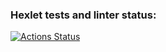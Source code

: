 ### Hexlet tests and linter status:
[![Actions Status](https://github.com/Alexander86-N/python-project-lvl3/workflows/hexlet-check/badge.svg)](https://github.com/Alexander86-N/python-project-lvl3/actions)